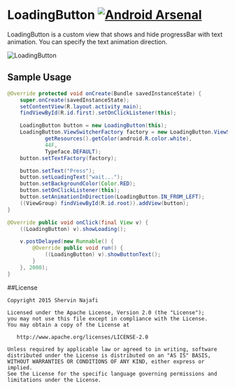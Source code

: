 # LoadingButton [![Android Arsenal](https://img.shields.io/badge/Android%20Arsenal-LoadingButton-green.svg?style=flat)](https://android-arsenal.com/details/1/1926)

LoadingButton is a custom view that shows and hide progressBar with text animation. You can specify the text animation direction.

![LoadingButton](https://github.com/snadjafi/LoadingButton/blob/master/images/screenshot.png)

## Sample Usage

```java
@Override protected void onCreate(Bundle savedInstanceState) {
    super.onCreate(savedInstanceState);
    setContentView(R.layout.activity_main);
    findViewById(R.id.first).setOnClickListener(this);

    LoadingButton button = new LoadingButton(this);
    LoadingButton.ViewSwitcherFactory factory = new LoadingButton.ViewSwitcherFactory(this,
            getResources().getColor(android.R.color.white),
            44F,
            Typeface.DEFAULT);
    button.setTextFactory(factory);

    button.setText("Press");
    button.setLoadingText("wait...");
    button.setBackgroundColor(Color.RED);
    button.setOnClickListener(this);
    button.setAnimationInDirection(LoadingButton.IN_FROM_LEFT);
    ((ViewGroup) findViewById(R.id.root)).addView(button);
}

@Override public void onClick(final View v) {
    ((LoadingButton) v).showLoading();

    v.postDelayed(new Runnable() {
        @Override public void run() {
            ((LoadingButton) v).showButtonText();
        }
    }, 2000);
}
```

##License

    Copyright 2015 Shervin Najafi
    
    Licensed under the Apache License, Version 2.0 (the "License");
    you may not use this file except in compliance with the License.
    You may obtain a copy of the License at
    
       http://www.apache.org/licenses/LICENSE-2.0
    
    Unless required by applicable law or agreed to in writing, software
    distributed under the License is distributed on an "AS IS" BASIS,
    WITHOUT WARRANTIES OR CONDITIONS OF ANY KIND, either express or implied.
    See the License for the specific language governing permissions and
    limitations under the License.
